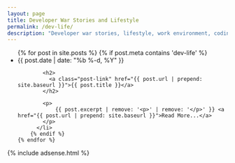```yaml
---
layout: page
title: Developer War Stories and Lifestyle
permalink: /dev-life/
description: "Developer war stories, lifestyle, work environment, coding culture, and consultant tales."
---
```

<div class="home">
  <ul class="post-list">
    {% for post in site.posts %}
		{% if post.meta contains 'dev-life' %}
		  <li>
			<span class="post-meta">{{ post.date | date: "%b %-d, %Y" }}</span>

			<h2>
			  <a class="post-link" href="{{ post.url | prepend: site.baseurl }}">{{ post.title }}</a>
			</h2>

			<p>
				{{ post.excerpt | remove: '<p>' | remove: '</p>' }} <a href="{{ post.url | prepend: site.baseurl }}">Read More...</a>
			</p>
		  </li>
		{% endif %}
    {% endfor %}
  </ul>
  
  {% include adsense.html %}
</div>